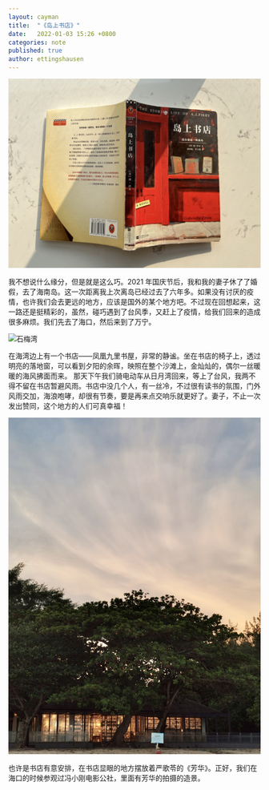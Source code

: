 ```yaml
---
layout: cayman
title:  "《岛上书店》"
date:   2022-01-03 15:26 +0800
categories: note
published: true
author: ettingshausen
---    
```


![岛上书店](/_assets/images/the-storied-life-of-a.j-fikry.jpg)  

我不想说什么缘分，但是就是这么巧。2021 年国庆节后，我和我的妻子休了了婚假，去了海南岛。这一次距离我上次离岛已经过去了六年多。如果没有讨厌的疫情，也许我们会去更远的地方，应该是国外的某个地方吧。不过现在回想起来，这一路还是挺精彩的，虽然，碰巧遇到了台风季，又赶上了疫情，给我们回来的造成很多麻烦。我们先去了海口，然后来到了万宁。

![石梅湾](/_assets/images/shi-mei-bay.jpg)  

在海湾边上有一个书店——凤凰九里书屋，非常的静谧。坐在书店的椅子上，透过明亮的落地窗，可以看到夕阳的余晖，映照在整个沙滩上，金灿灿的，偶尔一丝暖暖的海风拂面而来。 那天下午我们骑电动车从日月湾回来，等上了台风，我两不得不留在书店暂避风雨。书店中没几个人，有一丝冷，不过很有读书的氛围，门外风雨交加，海浪咆哮，却很有节奏，要是再来点交响乐就更好了。妻子，不止一次发出赞同，这个地方的人们可真幸福！

![凤凰九里书屋](/_assets/images/jiu-li-book-store.jpg)  

也许是书店有意安排，在书店显眼的地方摆放着严歌苓的《芳华》。正好，我们在海口的时候参观过冯小刚电影公社，里面有芳华的拍摄的造景。